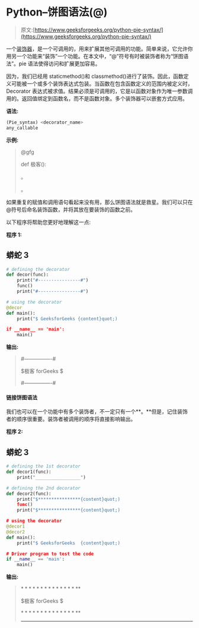 # Python–饼图语法(@)

> 原文:[https://www.geeksforgeeks.org/python-pie-syntax/](https://www.geeksforgeeks.org/python-pie-syntax/)

一个[装饰器](https://www.geeksforgeeks.org/decorators-in-python/)，是一个可调用的，用来扩展其他可调用的功能。简单来说，它允许你用另一个功能来“装饰”一个功能。在本文中，“@”符号有时被装饰者称为“饼图语法”。pie 语法使得访问和扩展更加容易。

因为，我们已经用 staticmethod()和 classmethod()进行了装饰。因此，函数定义可能被一个或多个装饰表达式包装。当函数在包含函数定义的范围内被定义时，Decorator 表达式被求值。结果必须是可调用的，它是以函数对象作为唯一参数调用的。返回值绑定到函数名，而不是函数对象。多个装饰器可以嵌套方式应用。

**语法:**

```py
(Pie_syntax) <decorator_name>
any_callable

```

**示例:**

> @gfg
> 
> def 极客():
> 
> 。
> 
> 。

如果重复的赋值和调用语句看起来没有用，那么饼图语法就是救星。我们可以只在@符号后命名装饰函数，并将其放在要装饰的函数之前。

以下程序将帮助您更好地理解这一点:

**程序 1:**

## 蟒蛇 3

```py
# defining the decorator
def decor(func):
    print("#----------------#")
    func()
    print("#----------------#")

# using the decorator
@decor
def main():
    print("$ GeeksforGeeks {content}quot;)

if __name__ == 'main':
    main()
```

**输出:**

> #—————-#
> 
> $极客 forGeeks $
> 
> #—————-#

#### 链接饼图语法

我们也可以在一个功能中有多个装饰者，不一定只有一个**。**但是，记住装饰者的顺序很重要。装饰者被调用的顺序将直接影响输出。

**程序 2:**

## 蟒蛇 3

```py
# defining the 1st decorator
def decor1(func):
    print("_________________")

# defining the 2nd decorator
def decor2(func):
    print("$****************{content}quot;)
    func()
    print("$****************{content}quot;)

# using the decorator
@decor1
@decor2
def main():
    print("$ GeeksforGeeks  {content}quot;)

# Driver program to test the code
if __name__ == 'main':
    main()
```

**输出:**

> $****************$
> 
> $极客 forGeeks $
> 
> $****************$
> 
> _________________
